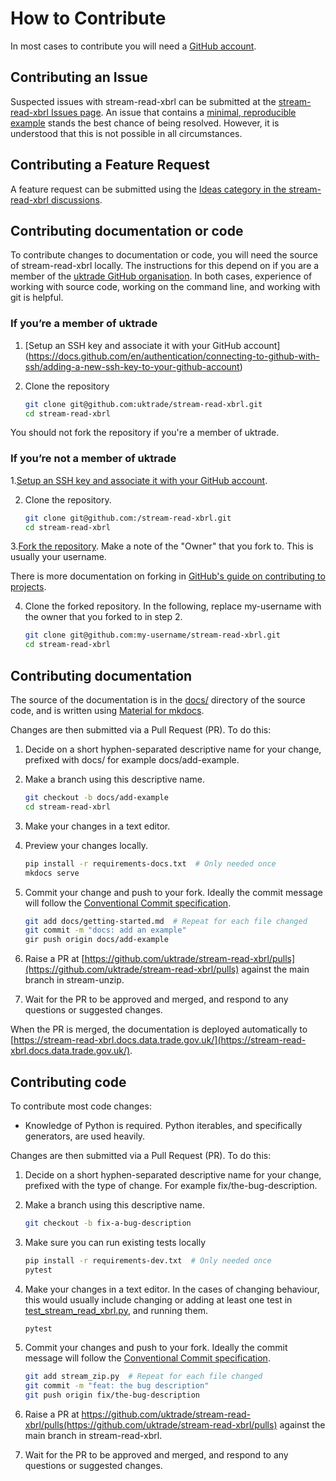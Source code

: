 # How to Contribute

In most cases to contribute you will need a [GitHub account](https://github.com/join).

## Contributing an Issue

Suspected issues with stream-read-xbrl can be submitted at the [stream-read-xbrl Issues page](https://github.com/uktrade/stream-read-xbrl/issues).
An issue that contains a [minimal, reproducible example](https://stackoverflow.com/help/minimal-reproducible-example) stands the best chance of being resolved. However, it is understood that this is not possible in all circumstances.


## Contributing a Feature Request

A feature request can be submitted using the [Ideas category in the stream-read-xbrl discussions](https://github.com/uktrade/stream-read-xbrl/discussions/categories/ideas).

## Contributing documentation or code

To contribute changes to documentation or code, you will need the source of stream-read-xbrl locally. The instructions for this depend on if you are a member of the [uktrade GitHub organisation](https://github.com/uktrade). In both cases, experience of working with source code, working on the command line, and working with git is helpful.

### If you’re a member of uktrade

1. [Setup an SSH key and associate it with your GitHub account] (https://docs.github.com/en/authentication/connecting-to-github-with-ssh/adding-a-new-ssh-key-to-your-github-account)

2. Clone the repository

    ```bash
    git clone git@github.com:uktrade/stream-read-xbrl.git
    cd stream-read-xbrl
    ```

You should not fork the repository if you're a member of uktrade.


### If you’re not a member of uktrade

1.[Setup an SSH key and associate it with your GitHub account](https://docs.github.com/en/authentication/connecting-to-github-with-ssh/adding-a-new-ssh-key-to-your-github-account).

2. Clone the repository.

    ```bash
    git clone git@github.com:/stream-read-xbrl.git
    cd stream-read-xbrl
    ```

3.[Fork the repository](https://github.com/uktrade/stream-unzip/fork). Make a note of the "Owner" that you fork to. This is usually your username.
  
  There is more documentation on forking in [GitHub's guide on contributing to projects](https://docs.github.com/en/get-started/quickstart/contributing-to-projects).
  
4. Clone the forked repository. In the following, replace my-username with the owner that you forked to in step 2.

    ```bash
    git clone git@github.com:my-username/stream-read-xbrl.git
    cd stream-read-xbrl
    ```

## Contributing documentation

The source of the documentation is in the [docs/](https://github.com/uktrade/stream-read-xbrl/tree/main/docs) directory of the source code, and is written using [Material for mkdocs](https://squidfunk.github.io/mkdocs-material/).

Changes are then submitted via a Pull Request (PR). To do this:

1. Decide on a short hyphen-separated descriptive name for your change, prefixed with docs/ for example docs/add-example.

2. Make a branch using this descriptive name.

    ```bash
    git checkout -b docs/add-example
    cd stream-read-xbrl
    ```
    
3. Make your changes in a text editor.

4. Preview your changes locally.

    ```bash
    pip install -r requirements-docs.txt  # Only needed once
    mkdocs serve
    ```
    
5. Commit your change and push to your fork. Ideally the commit message will follow the [Conventional Commit specification](https://www.conventionalcommits.org/).

    ```bash
    git add docs/getting-started.md  # Repeat for each file changed
    git commit -m "docs: add an example"
    gir push origin docs/add-example
    ```
    
6. Raise a PR at [https://github.com/uktrade/stream-read-xbrl/pulls](https://github.com/uktrade/stream-read-xbrl/pulls) against the main branch in stream-unzip.

7. Wait for the PR to be approved and merged, and respond to any questions or suggested changes.

When the PR is merged, the documentation is deployed automatically to [https://stream-read-xbrl.docs.data.trade.gov.uk/](https://stream-read-xbrl.docs.data.trade.gov.uk/).


## Contributing code

To contribute most code changes:

- Knowledge of Python is required. Python iterables, and specifically generators, are used heavily.

Changes are then submitted via a Pull Request (PR). To do this:

1. Decide on a short hyphen-separated descriptive name for your change, prefixed with the type of change. For example fix/the-bug-description.

2. Make a branch using this descriptive name.

    ```bash
    git checkout -b fix-a-bug-description
    ```
    
3. Make sure you can run existing tests locally

    ```bash
    pip install -r requirements-dev.txt  # Only needed once
    pytest
    ```
    
4. Make your changes in a text editor. In the cases of changing behaviour, this would usually include changing or adding at least one test in [test_stream_read_xbrl.py](https://github.com/uktrade/stream-unzip/blob/main/test_stream_read_xbrl.py), and running them.

    ```bash
    pytest
    ```
    
5. Commit your changes and push to your fork. Ideally the commit message will follow the [Conventional Commit specification](https://www.conventionalcommits.org/).

    ```bash
    git add stream_zip.py  # Repeat for each file changed
    git commit -m "feat: the bug description"
    git push origin fix/the-bug-description
    ```
    
6. Raise a PR at https://github.com/uktrade/stream-read-xbrl/pulls(https://github.com/uktrade/stream-read-xbrl/pulls) against the main branch in stream-read-xbrl.

7. Wait for the PR to be approved and merged, and respond to any questions or suggested changes.
